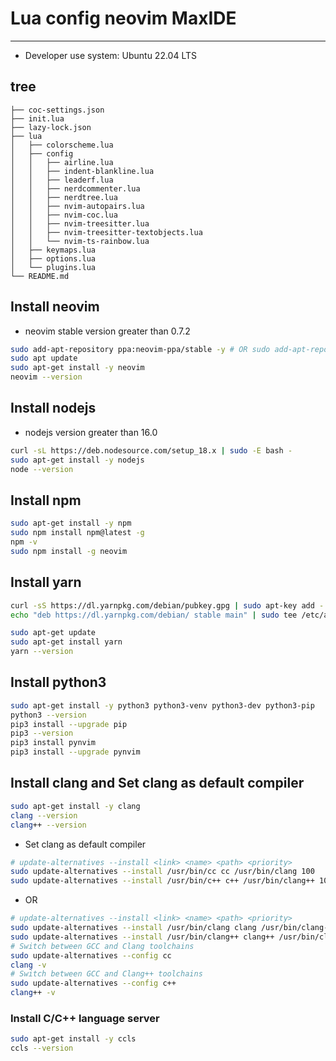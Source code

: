 # Lua config neovim MaxIDE
---

- Developer use system: Ubuntu 22.04 LTS

## tree

```
├── coc-settings.json
├── init.lua
├── lazy-lock.json
├── lua
│   ├── colorscheme.lua
│   ├── config
│   │   ├── airline.lua
│   │   ├── indent-blankline.lua
│   │   ├── leaderf.lua
│   │   ├── nerdcommenter.lua
│   │   ├── nerdtree.lua
│   │   ├── nvim-autopairs.lua
│   │   ├── nvim-coc.lua
│   │   ├── nvim-treesitter.lua
│   │   ├── nvim-treesitter-textobjects.lua
│   │   └── nvim-ts-rainbow.lua
│   ├── keymaps.lua
│   ├── options.lua
│   └── plugins.lua
└── README.md
```

## Install neovim

- neovim stable version greater than 0.7.2

```bash
sudo add-apt-repository ppa:neovim-ppa/stable -y # OR sudo add-apt-repository ppa:neovim-ppa/unstable -y
sudo apt update
sudo apt-get install -y neovim
neovim --version
```

## Install nodejs

- nodejs version greater than 16.0

```bash
curl -sL https://deb.nodesource.com/setup_18.x | sudo -E bash -
sudo apt-get install -y nodejs
node --version
```

## Install npm

```bash
sudo apt-get install -y npm
sudo npm install npm@latest -g
npm -v
sudo npm install -g neovim
```

## Install yarn

```bash
curl -sS https://dl.yarnpkg.com/debian/pubkey.gpg | sudo apt-key add -
echo "deb https://dl.yarnpkg.com/debian/ stable main" | sudo tee /etc/apt/sources.list.d/yarn.list

sudo apt-get update
sudo apt-get install yarn
yarn --version
```

## Install python3

```bash
sudo apt-get install -y python3 python3-venv python3-dev python3-pip
python3 --version
pip3 install --upgrade pip
pip3 --version
pip3 install pynvim
pip3 install --upgrade pynvim
```

## Install clang and Set clang as default compiler

```bash
sudo apt-get install -y clang
clang --version
clang++ --version
```

- Set clang as default compiler

```bash
# update-alternatives --install <link> <name> <path> <priority>
sudo update-alternatives --install /usr/bin/cc cc /usr/bin/clang 100
sudo update-alternatives --install /usr/bin/c++ c++ /usr/bin/clang++ 100
```

- OR

```bash
# update-alternatives --install <link> <name> <path> <priority>
sudo update-alternatives --install /usr/bin/clang clang /usr/bin/clang-14 100
sudo update-alternatives --install /usr/bin/clang++ clang++ /usr/bin/clang++-14 100
# Switch between GCC and Clang toolchains
sudo update-alternatives --config cc
clang -v
# Switch between GCC and Clang++ toolchains
sudo update-alternatives --config c++
clang++ -v
```

### Install C/C++ language server

```bash
sudo apt-get install -y ccls
ccls --version
```
